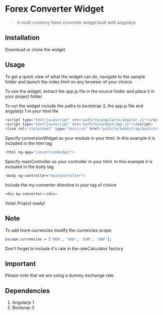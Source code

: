 # Forex Converter Widget
> A multi currency forex converter widget built with angularjs.

## Installation

Download or clone the widget.

## Usage

To get a quick view of what the widget can do, navigate to the sample folder and launch the index.html on any browser of your choice.

To use the widget, extract the app.js file in the source folder and place it in your project folder.

To run the widget include the paths to bootstrap 3, the app.js file and angularjs 1 in your html file

```sh
<script type="text/javascript" src="path/to/angularjs/angular.js"></script>
<script type="text/javascript" src="path/to/widget/app.js"></script>
<link rel="stylesheet" type="text/css" href="path/to/bootstrap/bootstrap.min.css">
```

Specify conversionWidget as your module in your html. In this example it is included in the html tag

```sh
<html ng-app="conversionWidget">
```

Specify mainController as your controller in your html. In this example it is included in the body tag

```sh
<body ng-controller="mainController">
```

Include the my-converter directive in your tag of choice

```sh
<div my-converter></div>
```

Voila! Project ready!

## Note
To add more currencies modify the currencies scope

```sh
$scope.currencies = ['NGN', 'USD', 'EUR', 'GBP'];
```

Don't forget to include it's rate in the rateCalculator factory

## Important
Please note that we are using a dummy exchange rate.

## Dependencies
1. Angularjs 1
2. Bootsrap 3
